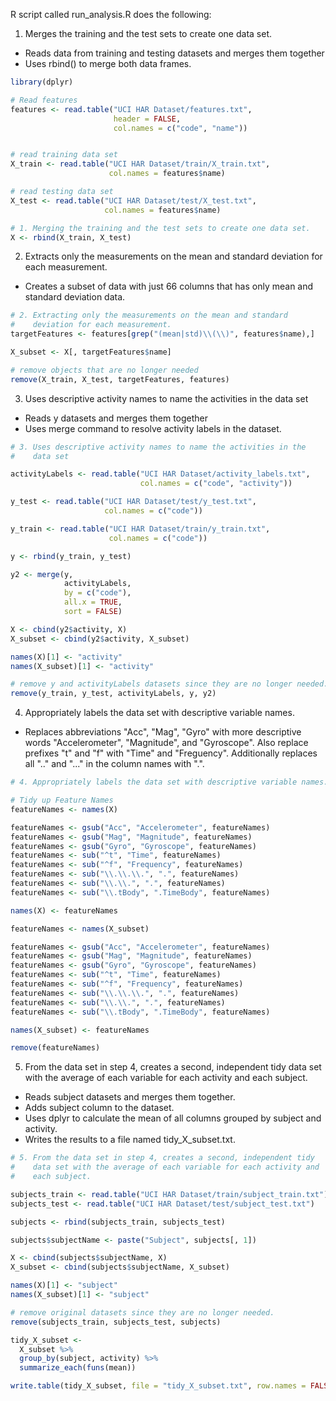 
R script called run_analysis.R does the following:

1. Merges the training and the test sets to create one data set.
  * Reads data from training and testing datasets and merges them together
  * Uses rbind() to merge both data frames.

```r
library(dplyr)

# Read features
features <- read.table("UCI HAR Dataset/features.txt", 
                       header = FALSE, 
                       col.names = c("code", "name"))


# read training data set
X_train <- read.table("UCI HAR Dataset/train/X_train.txt", 
                      col.names = features$name)

# read testing data set
X_test <- read.table("UCI HAR Dataset/test/X_test.txt", 
                     col.names = features$name)

# 1. Merging the training and the test sets to create one data set.
X <- rbind(X_train, X_test)

```

2. Extracts only the measurements on the mean and standard deviation for each measurement. 
  * Creates a subset of data with just 66 columns that has only mean and standard deviation data.

```r
# 2. Extracting only the measurements on the mean and standard 
#    deviation for each measurement.
targetFeatures <- features[grep("(mean|std)\\(\\)", features$name),]

X_subset <- X[, targetFeatures$name]

# remove objects that are no longer needed
remove(X_train, X_test, targetFeatures, features)
```

3. Uses descriptive activity names to name the activities in the data set
  * Reads y datasets and merges them together
  * Uses merge command to resolve activity labels in the dataset.

```r
# 3. Uses descriptive activity names to name the activities in the 
#    data set

activityLabels <- read.table("UCI HAR Dataset/activity_labels.txt", 
                             col.names = c("code", "activity"))

y_test <- read.table("UCI HAR Dataset/test/y_test.txt", 
                     col.names = c("code"))

y_train <- read.table("UCI HAR Dataset/train/y_train.txt", 
                      col.names = c("code"))

y <- rbind(y_train, y_test) 

y2 <- merge(y, 
            activityLabels, 
            by = c("code"), 
            all.x = TRUE, 
            sort = FALSE)

X <- cbind(y2$activity, X)
X_subset <- cbind(y2$activity, X_subset)

names(X)[1] <- "activity"
names(X_subset)[1] <- "activity"

# remove y and activityLabels datasets since they are no longer needed.
remove(y_train, y_test, activityLabels, y, y2)
```

4. Appropriately labels the data set with descriptive variable names. 
  * Replaces abbreviations "Acc", "Mag", "Gyro" with more descriptive words "Accelerometer", "Magnitude", and "Gyroscope". Also replace prefixes "t" and "f" with "Time" and "Freguency". Additionally replaces all ".." and "..." in the column names with ".".

```r
# 4. Appropriately labels the data set with descriptive variable names. 

# Tidy up Feature Names
featureNames <- names(X)

featureNames <- gsub("Acc", "Accelerometer", featureNames)
featureNames <- gsub("Mag", "Magnitude", featureNames)
featureNames <- gsub("Gyro", "Gyroscope", featureNames)
featureNames <- sub("^t", "Time", featureNames)
featureNames <- sub("^f", "Frequency", featureNames)
featureNames <- sub("\\.\\.\\.", ".", featureNames)
featureNames <- sub("\\.\\.", ".", featureNames)
featureNames <- sub("\\.tBody", ".TimeBody", featureNames)

names(X) <- featureNames

featureNames <- names(X_subset)

featureNames <- gsub("Acc", "Accelerometer", featureNames)
featureNames <- gsub("Mag", "Magnitude", featureNames)
featureNames <- gsub("Gyro", "Gyroscope", featureNames)
featureNames <- sub("^t", "Time", featureNames)
featureNames <- sub("^f", "Frequency", featureNames)
featureNames <- sub("\\.\\.\\.", ".", featureNames)
featureNames <- sub("\\.\\.", ".", featureNames)
featureNames <- sub("\\.tBody", ".TimeBody", featureNames)

names(X_subset) <- featureNames

remove(featureNames)
```

5. From the data set in step 4, creates a second, independent tidy data set with the average of each variable for each activity and each subject.
  * Reads subject datasets and merges them together.
  * Adds subject column to the dataset.
  * Uses dplyr to calculate the mean of all columns grouped by subject and activity.
  * Writes the results to a file named tidy_X_subset.txt.

```r
# 5. From the data set in step 4, creates a second, independent tidy 
#    data set with the average of each variable for each activity and 
#    each subject.

subjects_train <- read.table("UCI HAR Dataset/train/subject_train.txt")
subjects_test <- read.table("UCI HAR Dataset/test/subject_test.txt")

subjects <- rbind(subjects_train, subjects_test) 

subjects$subjectName <- paste("Subject", subjects[, 1])

X <- cbind(subjects$subjectName, X)
X_subset <- cbind(subjects$subjectName, X_subset)

names(X)[1] <- "subject"
names(X_subset)[1] <- "subject"

# remove original datasets since they are no longer needed.
remove(subjects_train, subjects_test, subjects)

tidy_X_subset <- 
  X_subset %>%                                
  group_by(subject, activity) %>%                    
  summarize_each(funs(mean))

write.table(tidy_X_subset, file = "tidy_X_subset.txt", row.names = FALSE)
```


